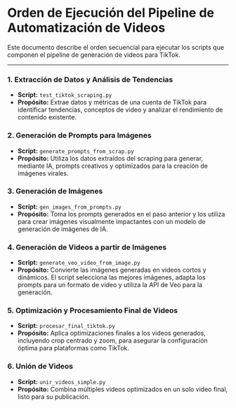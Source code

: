 # Orden de Ejecución del Pipeline de Automatización de Videos

Este documento describe el orden secuencial para ejecutar los scripts que componen el pipeline de generación de videos para TikTok.

---

### 1. Extracción de Datos y Análisis de Tendencias

- **Script:** `test_tiktok_scraping.py`
- **Propósito:** Extrae datos y métricas de una cuenta de TikTok para identificar tendencias, conceptos de video y analizar el rendimiento de contenido existente.

### 2. Generación de Prompts para Imágenes

- **Script:** `generate_prompts_from_scrap.py`
- **Propósito:** Utiliza los datos extraídos del scraping para generar, mediante IA, prompts creativos y optimizados para la creación de imágenes virales.

### 3. Generación de Imágenes

- **Script:** `gen_images_from_prompts.py`
- **Propósito:** Toma los prompts generados en el paso anterior y los utiliza para crear imágenes visualmente impactantes con un modelo de generación de imágenes de IA.

### 4. Generación de Videos a partir de Imágenes

- **Script:** `generate_veo_video_from_image.py`
- **Propósito:** Convierte las imágenes generadas en videos cortos y dinámicos. El script selecciona las mejores imágenes, adapta los prompts para un formato de video y utiliza la API de Veo para la generación.

### 5. Optimización y Procesamiento Final de Videos

- **Script:** `procesar_final_tiktok.py`
- **Propósito:** Aplica optimizaciones finales a los videos generados, incluyendo crop centrado y zoom, para asegurar la configuración óptima para plataformas como TikTok.

### 6. Unión de Videos

- **Script:** `unir_videos_simple.py`
- **Propósito:** Combina múltiples videos optimizados en un solo video final, listo para su publicación.
